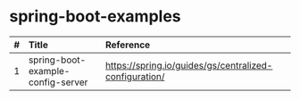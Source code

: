 # spring-boot-examples

| #    | Title                                    | Reference                                |
| :--- | :--------------------------------------- | :--------------------------------------- |
| 1    |spring-boot-example-config-server         | https://spring.io/guides/gs/centralized-configuration/ |
